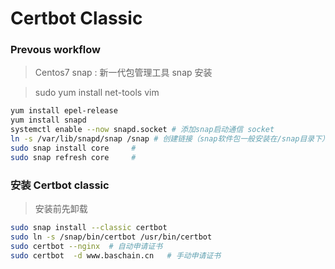 # Certbot Classic


### Prevous workflow 
> Centos7 snap : 新一代包管理工具 snap 安装

> sudo yum install net-tools vim

```bash
yum install epel-release
yum install snapd
systemctl enable --now snapd.socket # 添加snap启动通信 socket
ln -s /var/lib/snapd/snap /snap # 创建链接（snap软件包一般安装在/snap目录下）非常重要
sudo snap install core     # 
sudo snap refresh core     # 
```

### 安装 Certbot classic

> 安装前先卸载

```bash
sudo snap install --classic certbot
sudo ln -s /snap/bin/certbot /usr/bin/certbot
sudo certbot --nginx  # 自动申请证书
sudo certbot  -d www.baschain.cn   # 手动申请证书
```


